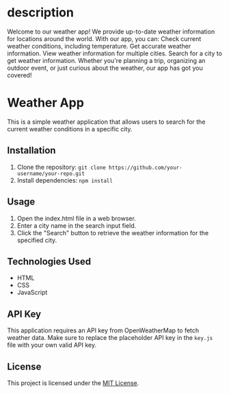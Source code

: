 # description
 Welcome to our weather app! We provide up-to-date weather information for locations around the world.  With our app, you can:  Check current weather conditions, including temperature. Get accurate weather information. View weather information for multiple cities. Search for a city to get weather information. Whether you're planning a trip, organizing an outdoor event, or just curious about the weather, our app has got you covered!
# Weather App

This is a simple weather application that allows users to search for the current weather conditions in a specific city.

## Installation

1. Clone the repository: `git clone https://github.com/your-username/your-repo.git`
2. Install dependencies: `npm install`

## Usage

1. Open the index.html file in a web browser.
2. Enter a city name in the search input field.
3. Click the "Search" button to retrieve the weather information for the specified city.

## Technologies Used

- HTML
- CSS
- JavaScript

## API Key

This application requires an API key from OpenWeatherMap to fetch weather data. Make sure to replace the placeholder API key in the `key.js` file with your own valid API key.

## License

This project is licensed under the [MIT License](LICENSE).

